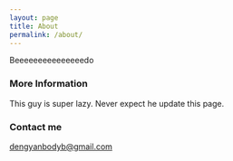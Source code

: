 ```yaml
---
layout: page
title: About
permalink: /about/
---
```


Beeeeeeeeeeeeeeedo

### More Information

This guy is super lazy. Never expect he update this page.

### Contact me

[dengyanbodyb@gmail.com](mailto:dengyanbodyb@gmail.com)
